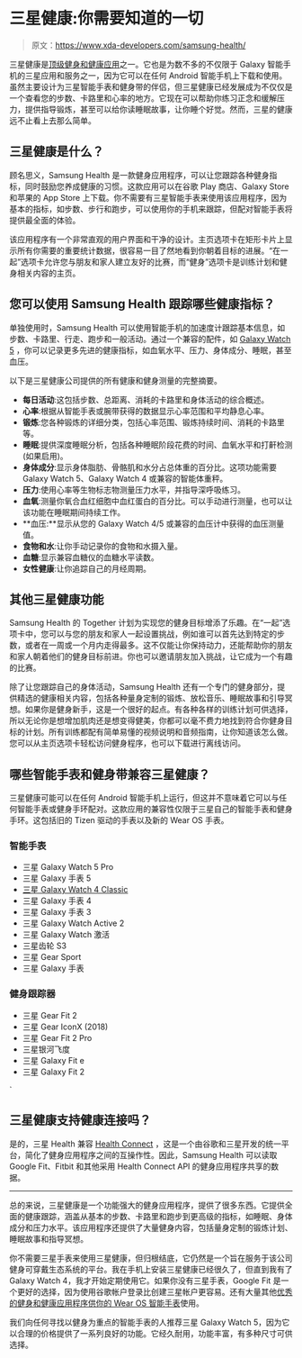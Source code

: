 # 三星健康:你需要知道的一切

> 原文：<https://www.xda-developers.com/samsung-health/>

三星健康是[顶级健身和健康应用](http://www.xda-developers.com/best-wear-os-fitness-apps/)之一。它也是为数不多的不仅限于 Galaxy 智能手机的三星应用和服务之一，因为它可以在任何 Android 智能手机上下载和使用。虽然主要设计为三星智能手表和健身带的伴侣，但三星健康已经发展成为不仅仅是一个查看您的步数、卡路里和心率的地方。它现在可以帮助你练习正念和缓解压力，提供指导锻炼，甚至可以给你读睡眠故事，让你睡个好觉。然而，三星的健康远不止看上去那么简单。

## 三星健康是什么？

顾名思义，Samsung Health 是一款健身应用程序，可以让您跟踪各种健身指标，同时鼓励您养成健康的习惯。这款应用可以在谷歌 Play 商店、Galaxy Store 和苹果的 App Store 上下载。你不需要有三星智能手表来使用该应用程序，因为基本的指标，如步数、步行和跑步，可以使用你的手机来跟踪，但配对智能手表将提供最全面的体验。

该应用程序有一个非常直观的用户界面和干净的设计。主页选项卡在矩形卡片上显示所有你需要的重要统计数据，很容易一目了然地看到你朝着目标的进展。“在一起”选项卡允许您与朋友和家人建立友好的比赛，而“健身”选项卡是训练计划和健身相关内容的主页。

## 您可以使用 Samsung Health 跟踪哪些健康指标？

单独使用时，Samsung Health 可以使用智能手机的加速度计跟踪基本信息，如步数、卡路里、行走、跑步和一般活动。通过一个兼容的配件，如 [Galaxy Watch 5](https://www.xda-developers.com/samsung-galaxy-watch-5-review/) ，你可以记录更多先进的健康指标，如血氧水平、压力、身体成分、睡眠，甚至血压。

以下是三星健康公司提供的所有健康和健身测量的完整摘要。

*   **每日活动**:这包括步数、总距离、消耗的卡路里和身体活动的综合概述。
*   **心率**:根据从智能手表或腕带获得的数据显示心率范围和平均静息心率。
*   **锻炼**:您各种锻炼的详细分类，包括心率范围、锻炼持续时间、消耗的卡路里等。
*   **睡眠**:提供深度睡眠分析，包括各种睡眠阶段花费的时间、血氧水平和打鼾检测(如果启用)。
*   **身体成分**:显示身体脂肪、骨骼肌和水分占总体重的百分比。这项功能需要 Galaxy Watch 5、Galaxy Watch 4 或兼容的智能体重秤。
*   **压力**:使用心率等生物标志物测量压力水平，并指导深呼吸练习。
*   **血氧**:测量你氧合血红细胞中血红蛋白的百分比。可以手动进行测量，也可以让该功能在睡眠期间持续工作。
*   **血压:**显示从您的 Galaxy Watch 4/5 或兼容的血压计中获得的血压测量值。
*   **食物和水**:让你手动记录你的食物和水摄入量。
*   **血糖**:显示兼容血糖仪的血糖水平读数。
*   **女性健康**:让你追踪自己的月经周期。

## 其他三星健康功能

Samsung Health 的 Together 计划为实现您的健身目标增添了乐趣。在“一起”选项卡中，您可以与您的朋友和家人一起设置挑战，例如谁可以首先达到特定的步数，或者在一周或一个月内走得最多。这不仅能让你保持动力，还能帮助你的朋友和家人朝着他们的健身目标前进。你也可以邀请朋友加入挑战，让它成为一个有趣的比赛。

除了让您跟踪自己的身体活动，Samsung Health 还有一个专门的健身部分，提供精选的健康相关内容，包括各种量身定制的锻炼、放松音乐、睡眠故事和引导冥想。如果你是健身新手，这是一个很好的起点。有各种各样的训练计划可供选择，所以无论你是想增加肌肉还是想变得健美，你都可以毫不费力地找到符合你健身目标的计划。所有训练都配有简单易懂的视频说明和音频指南，让你知道该怎么做。您可以从主页选项卡轻松访问健身程序，也可以下载进行离线访问。

## 哪些智能手表和健身带兼容三星健康？

三星健康可能可以在任何 Android 智能手机上运行，但这并不意味着它可以与任何智能手表或健身手环配对。这款应用的兼容性仅限于三星自己的智能手表和健身手环。这包括旧的 Tizen 驱动的手表以及新的 Wear OS 手表。

### 智能手表

*   三星 Galaxy Watch 5 Pro
*   三星 Galaxy 手表 5
*   [三星 Galaxy Watch 4 Classic](https://www.xda-developers.com/samsung-galaxy-watch-4-classic-review/)
*   三星 Galaxy 手表 4
*   三星 Galaxy 手表 3
*   三星 Galaxy Watch Active 2
*   三星 Galaxy Watch 激活
*   三星齿轮 S3
*   三星 Gear Sport
*   三星 Galaxy 手表

### 健身跟踪器

*   三星 Gear Fit 2
*   三星 Gear IconX (2018)
*   三星 Gear Fit 2 Pro
*   三星银河飞度
*   三星 Galaxy Fit e
*   三星 Galaxy Fit 2

`

## 三星健康支持健康连接吗？

是的，三星 Health 兼容 [Health Connect](https://www.xda-developers.com/health-connect/) ，这是一个由谷歌和三星开发的统一平台，简化了健身应用程序之间的互操作性。因此，Samsung Health 可以读取 Google Fit、Fitbit 和其他采用 Health Connect API 的健身应用程序共享的数据。

* * *

总的来说，三星健康是一个功能强大的健身应用程序，提供了很多东西。它提供全面的健康跟踪，涵盖从基本的步数、卡路里和跑步到更高级的指标，如睡眠、身体成分和压力水平。该应用程序还提供了大量健身内容，包括量身定制的锻炼计划、睡眠故事和指导冥想。

你不需要三星手表来使用三星健康，但归根结底，它仍然是一个旨在服务于该公司健身可穿戴生态系统的平台。我在手机上安装三星健康已经很久了，但直到我有了 Galaxy Watch 4，我才开始定期使用它。如果你没有三星手表，Google Fit 是一个更好的选择，因为使用谷歌帐户登录比创建三星帐户更容易。还有大量其他[优秀的健身和健康应用程序供你的 Wear OS 智能手表](https://www.xda-developers.com/best-wear-os-fitness-apps/)使用。

我们向任何寻找以健身为重点的智能手表的人推荐三星 Galaxy Watch 5，因为它以合理的价格提供了一系列良好的功能。它经久耐用，功能丰富，有多种尺寸可供选择。